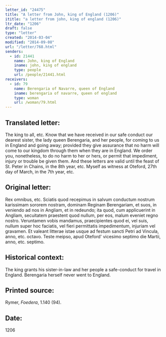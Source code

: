 ```yaml
---
letter_id: "24475"
title: "A letter from John, king of England (1206)"
ititle: "a letter from john, king of england (1206)"
ltr_date: "1206"
draft: false
type: "letter"
created: "2014-03-04"
modified: "2014-09-08"
url: "/letter/768.html"
senders:
  - id: 21441
    name: John, king of England
    iname: john, king of england
    type: people
    url: /people/21441.html
receivers:
  - id: 79
    name: Berengaria of Navarre, queen of England
    iname: berengaria of navarre, queen of england
    type: woman
    url: /woman/79.html
---
```

<h2> Translated letter:</h2>The king to all, etc.
Know that we have received in our safe conduct our dearest sister, the lady queen Berengaria, and her people, for coming to us in England and going away; provided they give assurance that no harm will come to our kingdom through them when they are in England.
We order you, nonetheless, to do no harm to her or hers, or permit that impediment, injury or trouble be given them.
And these letters are valid until the feast of St. Peter in Chains, in the 8th year, etc.
Myself as witness at Oteford, 27th day of March, in the 7th year, etc.
<h2 class="mt-4"> Original letter:</h2>Rex omnibus, etc.
Sciatis quod recepimus in salvum conductum nostrum karissimam sororem nostram, dominam Reginam Berengariam, et suos, in veniendo ad nos in Angliam, et in redeundo; ita quod, cum applicuerint in Angliam, secuitatem praestent quod nullum, per eos, malum eveniet regno nostro.
Veruntamen vobis mandamus, praecipientes quod ei, vel suis, nullum super hoc faciatis, vel fieri permittatis impedimentum, injuriam vel gravamen.
Et valeant litterae istae usque ad festum sancti Petri ad Vincula, anno, etc. octavo.
Teste meipso, apud Oteford' vicesimo septimo die Martii, anno, etc. septimo.
<h2 class="mt-4"> Historical context:</h2>The king grants his sister-in-law and her people a safe-conduct for travel in England.  Berengaria herself never went to England.
<h2 class="mt-4"> Printed source:</h2><p>Rymer, <em>Foedera</em>, 1.140 (94).</p><h2 class="mt-4"> Date:</h2>1206